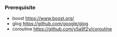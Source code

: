 ### Prerequisite

* boost <https://www.boost.org/>
* glog <https://github.com/google/glog>
* coroutine <https://github.com/y5a9f2y/coroutine>
